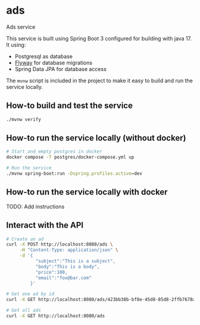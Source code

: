 # ads
Ads service

This service is built using Spring Boot 3 configured for building with java 17.
It using:


- Postgresql as database
- [Flyway](https://github.com/flyway/flyway) for database migrations
- Spring Data JPA for database access

The ```mvnw``` script is included in the project to make it easy to build and run the service locally.

## How-to build and test the service

```bash
./mvnw verify
```


## How-to run the service locally (without docker)

```bash
# Start and empty postgres in docker
docker compose -f postgres/docker-compose.yml up
```

```bash
# Run the service
./mvnw spring-boot:run -Dspring.profiles.active=dev
```
## How-to run the service locally with docker

TODO: Add instructions

## Interact with the API

```bash
# Create an ad
curl -X POST http://localhost:8080/ads \
     -H "Content-Type: application/json" \
     -d '{
           "subject":"This is a subject",
           "body":"This is a body",
           "price":100,
           "email":"foo@bar.com"
         }'
```
```bash
# Get one ad by id
curl -X GET http://localhost:8080/ads/423bb38b-bf8e-45d8-85d8-2ffb7678aba7
```
```bash
# Get all ads
curl -X GET http://localhost:8080/ads
```
